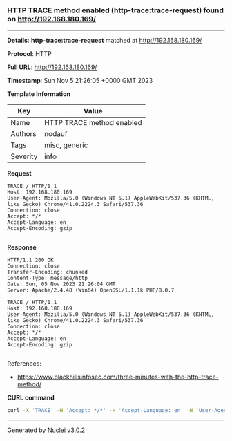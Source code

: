 ### HTTP TRACE method enabled (http-trace:trace-request) found on http://192.168.180.169/

----
**Details**: **http-trace:trace-request** matched at http://192.168.180.169/

**Protocol**: HTTP

**Full URL**: http://192.168.180.169/

**Timestamp**: Sun Nov 5 21:26:05 +0000 GMT 2023

**Template Information**

| Key | Value |
| --- | --- |
| Name | HTTP TRACE method enabled |
| Authors | nodauf |
| Tags | misc, generic |
| Severity | info |

**Request**
```http
TRACE / HTTP/1.1
Host: 192.168.180.169
User-Agent: Mozilla/5.0 (Windows NT 5.1) AppleWebKit/537.36 (KHTML, like Gecko) Chrome/41.0.2224.3 Safari/537.36
Connection: close
Accept: */*
Accept-Language: en
Accept-Encoding: gzip


```

**Response**
```http
HTTP/1.1 200 OK
Connection: close
Transfer-Encoding: chunked
Content-Type: message/http
Date: Sun, 05 Nov 2023 21:26:04 GMT
Server: Apache/2.4.48 (Win64) OpenSSL/1.1.1k PHP/8.0.7

TRACE / HTTP/1.1
Host: 192.168.180.169
User-Agent: Mozilla/5.0 (Windows NT 5.1) AppleWebKit/537.36 (KHTML, like Gecko) Chrome/41.0.2224.3 Safari/537.36
Connection: close
Accept: */*
Accept-Language: en
Accept-Encoding: gzip


```

References: 
- https://www.blackhillsinfosec.com/three-minutes-with-the-http-trace-method/

**CURL command**
```sh
curl -X 'TRACE' -H 'Accept: */*' -H 'Accept-Language: en' -H 'User-Agent: Mozilla/5.0 (Windows NT 5.1) AppleWebKit/537.36 (KHTML, like Gecko) Chrome/41.0.2224.3 Safari/537.36' 'http://192.168.180.169/'
```

----

Generated by [Nuclei v3.0.2](https://github.com/projectdiscovery/nuclei)